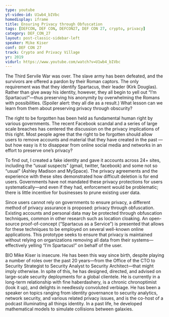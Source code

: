 ```yaml
---
type: youtube
yt-video-id: U1wb4_bIVbc
homedisplay: iframe
title: Ensuring Privacy through Obfuscation
tags: [DEFCON, DEF CON, DEFCON27, DEF CON 27, crypto, privacy]
category: DEF_CON_27
layout: post-classic-sidebar-left
speaker: Mike Kiser
conf: DEF CON 27
track: Crypto and Privacy Village
yr: 2019
vidurl: https://www.youtube.com/watch?v=U1wb4_bIVbc
---
```

The Third Servile War was over. The slave army has been defeated, and the survivors are offered a pardon by their Roman captors. The only requirement was that they identify Spartacus, their leader (Kirk Douglas). Rather than give away his identity, however, they all begin to yell out “I’m Spartacus!”—thus preserving his anonymity by overwhelming the Romans with possibilities. (Spoiler alert: they all die as a result.) What lesson can we learn from them about preserving privacy through obscurity?

The right to be forgotten has been held as fundamental human right by various governments. The recent Facebook scandal and a series of large scale breaches has centered the discussion on the privacy implications of this right. Most people agree that the right to be forgotten should allow users to remove accounts and material that they have created in the past — but how easy is it to disappear from online social media and networks in an effort to preserve one’s privacy?

To find out, I created a fake identity and gave it accounts across 24+ sites, including the “usual suspects” (gmail, twitter, facebook) and some not so “usual” (Ashley Madison and MySpace). The privacy agreements and the experience with these sites demonstrated how difficult deletion is for end users. Governments have not mandated these privacy protections for users systematically—and even if they had, enforcement would be problematic; there is little incentive for businesses to prune existing user data.

Since users cannot rely on governments to ensure privacy, a different method of privacy assurance is proposed: privacy through obfuscation. Existing accounts and personal data may be protected through obfuscation techniques, common in other research such as location cloaking. An open-source proof-of-concept (“Spartacus as a Service”) is presented that allows for these techniques to be employed on several well-known online applications. This prototype seeks to ensure that privacy is maintained without relying on organizations removing all data from their systems—effectively yelling “I’m Spartacus!” on behalf of the user.


BIO
Mike Kiser is insecure. He has been this way since birth, despite playing a number of roles over the past 20 years—from the Office of the CTO to Security Strategist to Security Analyst to Security Architect—that might imply otherwise. In spite of this, he has designed, directed, and advised on large-scale security deployments for a global clientele. He is currently in a long-term relationship with fine haberdashery, is a chronic chronoptimist (look it up), and delights in needlessly convoluted verbiage. He has been a speaker on topics ranging from identity governance to security analytics, network security, and various related privacy issues, and is the co-host of a podcast illuminating all things identity. In a past life, he developed mathematical models to simulate collisions between galaxies.